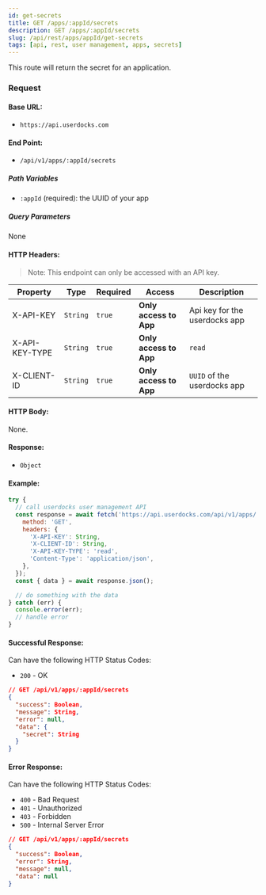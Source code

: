 ```yaml
---
id: get-secrets
title: GET /apps/:appId/secrets
description: GET /apps/:appId/secrets
slug: /api/rest/apps/appId/get-secrets
tags: [api, rest, user management, apps, secrets]
---
```


This route will return the secret for an application.

### Request

#### Base URL:

- `https://api.userdocks.com`

#### End Point:

- `/api/v1/apps/:appId/secrets`

##### Path Variables

- `:appId` (required): the UUID of your app

##### Query Parameters

None

#### HTTP Headers:

> Note: This endpoint can only be accessed with an API key.

| Property       | Type        | Required  | Access                 | Description                   |
| -------------- | ----------- | --------- | ---------------------- | ----------------------------- |
| X-API-KEY      | `String` | `true` | **Only access to App** | Api key for the userdocks app |
| X-API-KEY-TYPE | `String` | `true` | **Only access to App** | `read`                        |
| X-CLIENT-ID    | `String` | `true` | **Only access to App** | `UUID` of the userdocks app   |

#### HTTP Body:

None.

#### Response:

- `Object`

#### Example:

```js
try {
  // call userdocks user management API
  const response = await fetch('https://api.userdocks.com/api/v1/apps/:appId/secrets', {
    method: 'GET',
    headers: {
      'X-API-KEY': String,
      'X-CLIENT-ID': String,
      'X-API-KEY-TYPE': 'read',
      'Content-Type': 'application/json',
    },
  });
  const { data } = await response.json();

  // do something with the data
} catch (err) {
  console.error(err);
  // handle error
}
```

#### Successful Response:

Can have the following HTTP Status Codes:

- `200` - OK

```json
// GET /api/v1/apps/:appId/secrets
{
  "success": Boolean,
  "message": String,
  "error": null,
  "data": {
    "secret": String
  }
}
```

#### Error Response:

Can have the following HTTP Status Codes:

- `400` - Bad Request
- `401` - Unauthorized
- `403` - Forbidden
- `500` - Internal Server Error

```json
// GET /api/v1/apps/:appId/secrets
{
  "success": Boolean,
  "error": String,
  "message": null,
  "data": null
}
```
